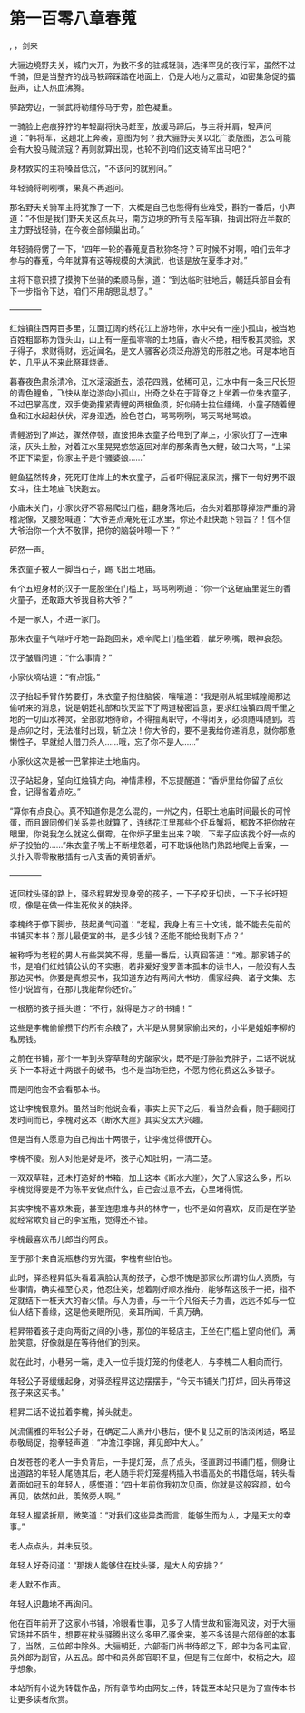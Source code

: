 # 第一百零八章春蒐
,  ，剑来
   大骊边境野夫关，城门大开，为数不多的驻城轻骑，选择罕见的夜行军，虽然不过千骑，但是当整齐的战马铁蹄踩踏在地面上，仍是大地为之震动，如密集急促的擂鼓声，让人热血沸腾。
   驿路旁边，一骑武将勒缰停马于旁，脸色凝重。
   一骑脸上疤痕狰狞的年轻副将快马赶至，放缓马蹄后，与主将并肩，轻声问道：“韩将军，这趟北上奔袭，意图为何？我大骊野夫关以北广袤版图，怎么可能会有大股马贼流寇？再则就算出现，也轮不到咱们这支骑军出马吧？”
   身材敦实的主将嗓音低沉，“不该问的就别问。”
   年轻骑将咧咧嘴，果真不再追问。
   那名野夫关骑军主将犹豫了一下，大概是自己也憋得有些难受，斟酌一番后，小声道：“不但是我们野夫关这点兵马，南方边境的所有关隘军镇，抽调出将近半数的主力野战轻骑，在今夜全部倾巢出动。”
   年轻骑将愣了一下，“四年一轮的春蒐夏苗秋狝冬狩？可时候不对啊，咱们去年才参与的春蒐，今年就算有这等规模的大演武，也该是放在夏季才对。”
   主将下意识摸了摸胯下坐骑的柔顺马鬃，道：“到达临时驻地后，朝廷兵部自会有下一步指令下达，咱们不用胡思乱想了。”
   ————
   红烛镇往西两百多里，江面辽阔的绣花江上游地带，水中央有一座小孤山，被当地百姓粗鄙称为馒头山，山上有一座孤零零的土地庙，香火不绝，相传极其灵验，求子得子，求财得财，远近闻名，是文人骚客必须泛舟游览的形胜之地。可是本地百姓，几乎从不来此祭拜烧香。
   暮春夜色肃杀清冷，江水滚滚逝去，浪花四溅，依稀可见，江水中有一条三尺长短的青色鲤鱼，飞快从岸边游向小孤山，出奇之处在于背脊之上坐着一位朱衣童子，不过巴掌高度，双手使劲攥紧青鲤的两根鱼须，好似骑士拉住缰绳，小童子随着鲤鱼和江水起起伏伏，浑身湿透，脸色苍白，骂骂咧咧，骂天骂地骂娘。
   青鲤游到了岸边，骤然停顿，直接把朱衣童子给甩到了岸上，小家伙打了一连串滚，灰头土脸，对着江水里晃晃悠悠返回对岸的那条青色大鲤，破口大骂，“上梁不正下梁歪，你家主子是个骚婆娘……”
   鲤鱼猛然转身，死死盯住岸上的朱衣童子，后者吓得屁滚尿流，撂下一句好男不跟女斗，往土地庙飞快跑去。
   小庙未关门，小家伙好不容易爬过门槛，翻身落地后，抬头对着那尊掉漆严重的滑稽泥像，叉腰怒喊道：“大爷差点淹死在江水里，你还不赶快跪下领旨？！信不信大爷治你一个大不敬罪，把你的脑袋咔嚓一下？”
   砰然一声。
   朱衣童子被人一脚当石子，踢飞出土地庙。
   有个五短身材的汉子一屁股坐在门槛上，骂骂咧咧道：“你一个这破庙里诞生的香火童子，还敢跟大爷我自称大爷？”
   不是一家人，不进一家门。
   那朱衣童子气喘吁吁地一路跑回来，艰辛爬上门槛坐着，龇牙咧嘴，眼神哀怨。
   汉子皱眉问道：“什么事情？”
   小家伙嘀咕道：“有点饿。”
   汉子抬起手臂作势要打，朱衣童子抱住脑袋，嚷嚷道：“我是刚从城里城隍阁那边偷听来的消息，说是朝廷礼部和钦天监下了两道秘密旨意，要求红烛镇四周千里之地的一切山水神灵，全部就地待命，不得擅离职守，不得闭关，必须随叫随到，若是点卯之时，无法准时出现，斩立决！你大爷的，要不是我给你递消息，就你那惫懒性子，早就给人借刀杀人……哦，忘了你不是人……”
   小家伙这次是被一巴掌摔进土地庙内。
   汉子站起身，望向红烛镇方向，神情肃穆，不忘提醒道：“香炉里给你留了点伙食，记得省着点吃。”
   “算你有点良心。真不知道你是怎么混的，一州之内，任职土地庙时间最长的可怜蛋，而且跟同僚们关系差也就算了，连绣花江里那些个虾兵蟹将，都敢不把你放在眼里，你说我怎么就这么倒霉，在你炉子里生出来？唉，下辈子应该找个好一点的炉子投胎的……”朱衣童子嘴上不断埋怨着，可不耽误他熟门熟路地爬上香案，一头扑入零零散散插有七八支香的黄铜香炉。
   ————
   返回枕头驿的路上，驿丞程昇发现身旁的孩子，一下子咬牙切齿，一下子长吁短叹，像是在做一件生死攸关的抉择。
   李槐终于停下脚步，鼓起勇气问道：“老程，我身上有三十文钱，能不能去先前的书铺买本书？那儿最便宜的书，是多少钱？还能不能给我剩下点？”
   被称呼为老程的男人有些哭笑不得，思量一番后，认真回答道：“难。那家铺子的书，是咱们红烛镇公认的不实惠，若非爱好搜罗善本孤本的读书人，一般没有人去那边买书。你要是真想买书，我知道东边有两间大书坊，儒家经典、诸子文集、志怪小说皆有，在那儿我能帮你还价。”
   一根筋的孩子摇头道：“不行，就得是方才的书铺！”
   这些是李槐偷偷攒下的所有余粮了，大半是从舅舅家偷出来的，小半是姐姐李柳的私房钱。
   之前在书铺，那个一年到头穿草鞋的穷酸家伙，既不是打肿脸充胖子，二话不说就买下一本将近十两银子的破书，也不是当场拒绝，不愿为他花费这么多银子。
   而是问他会不会看那本书。
   这让李槐很意外。虽然当时他说会看，事实上买下之后，看当然会看，随手翻阅打发时间而已，李槐对这本《断水大崖》其实没太大兴趣。
   但是当有人愿意为自己掏出十两银子，让李槐觉得很开心。
   李槐不傻。别人对他是好是坏，孩子心知肚明，一清二楚。
   一双双草鞋，还未打造好的书箱，加上这本《断水大崖》，欠了人家这么多，所以李槐觉得要是不为陈平安做点什么，自己会过意不去，心里堵得慌。
   其实李槐不喜欢朱鹿，甚至连患难与共的林守一，也不是如何喜欢，反而是在学塾就经常欺负自己的李宝瓶，觉得还不错。
   李槐最喜欢吊儿郎当的阿良。
   至于那个来自泥瓶巷的穷光蛋，李槐有些怕他。
   此时，驿丞程昇低头看着满脸认真的孩子，心想不愧是那家伙所谓的仙人资质，有些事情，确实福至心灵，他忍住笑，想着刚好顺水推舟，能够帮这孩子一把，指不定就结下一桩天大的香火情。与人为善，与一千个凡俗夫子为善，远远不如与一位仙人结下善缘，这是他亲眼所见，亲耳所闻，千真万确。
   程昇带着孩子走向两街之间的小巷，那位的年轻店主，正坐在门槛上望向他们，满脸笑意，好像就是在等待他们的到来。
   就在此时，小巷另一端，走入一位手提灯笼的佝偻老人，与李槐二人相向而行。
   年轻公子哥缓缓起身，对驿丞程昇这边摆摆手，“今天书铺关门打烊，回头再带这孩子来这买书。”
   程昇二话不说拉着李槐，掉头就走。
   风流儒雅的年轻公子哥，在确定二人离开小巷后，便不复见之前的恬淡闲适，略显恭敬局促，抱拳轻声道：“冲澹江李锦，拜见郎中大人。”
   白发苍苍的老人一手负背后，一手提灯笼，点了点头，径直跨过书铺门槛，侧身让出道路的年轻人尾随其后，老人随手将灯笼握柄插入书墙高处的书籍低端，转头看着面如冠玉的年轻人，感慨道：“四十年前你我初次见面，你就是这般容颜，如今再见，依然如此，羡煞旁人啊。”
   年轻人握紧折扇，微笑道：“对我们这些异类而言，能够生而为人，才是天大的幸事。”
   老人点点头，并未反驳。
   年轻人好奇问道：“那拨人能够住在枕头驿，是大人的安排？”
   老人默不作声。
   年轻人识趣地不再询问。
   他在百年前开了这家小书铺，冷眼看世事，见多了人情世故和宦海风波，对于大骊官场并不陌生，想要在枕头驿腾出这么多甲乙驿舍来，差不多该是六部侍郎的本事了，当然，三位郎中除外。大骊朝廷，六部衙门尚书侍郎之下，郎中为各司主官，员外郎为副官，从五品。郎中和员外郎官职不显，但是有三位郎中，权柄之大，超乎想象。
  本站所有小说为转载作品，所有章节均由网友上传，转载至本站只是为了宣传本书让更多读者欣赏。
